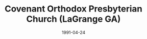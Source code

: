 ---
date: &id001 1991-04-24
end_date: null
location:
  address: 118 Church Street
  city: LaGrange
  state: GA
minister:
- end: 1993-01-01
  name: Timothy Power
  start: 1991-01-01
  type: Pastor
- end: null
  name: A. Boyd Miller
  start: 1994-01-01
  type: Pastor
ministers:
- Timothy Power
- A. Boyd Miller
name: Covenant Orthodox Presbyterian Church
names:
- end: null
  name: Covenant Orthodox Presbyterian Church
  start: 1991-04-24
origination_date: *id001
raw_data: "GA    LaGrange\n\nCovenant Orthodox Presbyterian Church  (April 24, 1991\u2013\
  \ )\n118 Church Street\nPastors: Timothy Power, 1991\u201393\nA. Boyd Miller, 1994"
received_from: null
states:
- GA
status:
  active: true
  end_date: null
  reason: null
  received_from: null
  withdrawal_to: null
title: Covenant Orthodox Presbyterian Church (LaGrange GA)
year_established:
- 1991

---